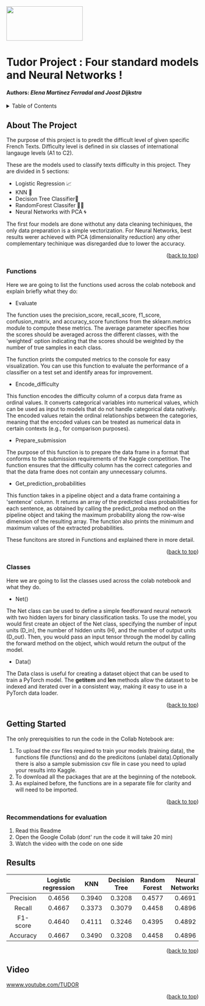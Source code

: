 <img src="https://camo.githubusercontent.com/197d566e6ccf2e0f8c8f3e6fc1e2269c529674c119bb0d1573eaaa389f0c4ab3/68747470733a2f2f75706c6f61642e77696b696d656469612e6f72672f77696b6970656469612f636f6d6d6f6e732f372f37372f4c6f676f5f4845435f4c617573616e6e652e706e67" width="200" height="90" />

# Tudor Project : Four standard models and Neural Networks ! 
#### Authors: *Elena Martinez Ferradal and Joost Dijkstra*

<!-- TABLE OF CONTENTS -->
<a name="readme-top"></a>
<details>
  <summary>Table of Contents</summary>
  <ol>
    <li>
      <a href="#about-the-project">About The Project</a>
      <ul>
        <li><a href="#functions">Functions</a></li>
      </ul>
      <ul>
        <li><a href="#classes">Classes</a></li>
      </ul>
    </li>
    <li>
      <a href="#getting-started">Getting Started</a>
       <ul>
        <li><a href="#recommendations-for-evaluation">Recommendation</a></li>
      </ul>
    </li>
    <li><a href="#results">Results</a></li>
  </li>
      </li>
    <li><a href="#video">Video</a></li>
  </li>
  </ol>
</details>



<!-- ABOUT THE PROJECT -->
## About The Project

The purpose of this project is to predit the difficult level of given specific French Texts. Difficulty level is defined in six classes of international langauge levels (A1 to C2). 

These are the models used to classify texts difficulty in  this project. They are divided in 5 sections:
* Logistic Regression 📈
* KNN 📌
* Decision Tree Classifier🌳
* RandomForest Classifer 🌳🌳
* Neural Networks with PCA 🌀

The first four models are done withotut any data cleaning techiniques, the only data preparation is a simple vectorization. 
For Neural Networks, best results werer achieved with PCA (dimensionality reduction) any other complementary techinique was disregarded due to lower the accuracy. 
<p align="right">(<a href="#readme-top">back to top</a>)</p>

### Functions

Here we are going to list the functions used across the colab notebook and explain briefly what they do: 

* Evaluate

The function uses the precision_score, recall_score, f1_score, confusion_matrix, and accuracy_score functions from the sklearn.metrics module to compute these metrics. The average parameter specifies how the scores should be averaged across the different classes, with the 'weighted' option indicating that the scores should be weighted by the number of true samples in each class.

The function prints the computed metrics to the console for easy visualization. You can use this function to evaluate the performance of a classifier on a test set and identify areas for improvement.

* Encode_difficulty

This function encodes the difficulty column of a corpus data frame as ordinal values. It converts categorical variables into numerical values, which can be used as input to models that do not handle categorical data natively. The encoded values retain the ordinal relationships between the categories, meaning that the encoded values can be treated as numerical data in certain contexts (e.g., for comparison purposes).

* Prepare_submission

The purpose of this function is to prepare the data frame in a format that conforms to the submission requirements of the Kaggle competition. The function ensures that the difficulty column has the correct categories and that the data frame does not contain any unnecessary columns.

* Get_prediction_probabilities

This function takes in a pipeline object and a data frame containing a 'sentence' column. It returns an array of the predicted class probabilities for each sentence, as obtained by calling the predict_proba method on the pipeline object and taking the maximum probability along the row-wise dimension of the resulting array. The function also prints the minimum and maximum values of the extracted probabilities.

These funcitons are stored in Functions and explained there in more detail. 

<p align="right">(<a href="#readme-top">back to top</a>)</p>

### Classes

Here we are going to list the classes used across the colab notebook and what they do. 

* Net()

The Net class can be used to define a simple feedforward neural network with two hidden layers for binary classification tasks. To use the model, you would first create an object of the Net class, specifying the number of input units (D_in), the number of hidden units (H), and the number of output units (D_out). Then, you would pass an input tensor through the model by calling the forward method on the object, which would return the output of the model.

* Data()

The Data class is useful for creating a dataset object that can be used to train a PyTorch model. The __getitem__ and __len__ methods allow the dataset to be indexed and iterated over in a consistent way, making it easy to use in a PyTorch data loader.

<p align="right">(<a href="#readme-top">back to top</a>)</p>

<!-- GETTING STARTED -->
## Getting Started

The only prerequisities to run the code in the Collab Notebook are:

1. To upload the csv files required to train your models (training data), the functions file (functions) and do the predicitons (unlabel data).Optionally there is also a sample submission csv file in case you need to uplad your results into Kaggle. 
2. To download all the packages that are at the beginning of the notebook.
3. As explained before, the functions are in a separate file for clarity and will need to be imported. 

<p align="right">(<a href="#readme-top">back to top</a>)</p>

### Recommendations for evaluation

1. Read this Readme
2. Open the Google Collab (dont' run the code it will take 20 min)
3. Watch the video with the code on one side


<!-- RESULTS -->
## Results



||Logistic regression|KNN|Decision Tree|Random Forest|Neural Networks|
| :---: | :---: | :---: | :---: | :---: | :---: |
|Precision|0.4656|0.3940|0.3208|0.4577|0.4691
|Recall|0.4667|0.3373|0.3079|0.4458|0.4896
|F1-score|0.4640|0.4111|0.3246|0.4395|0.4892
|Accuracy |0.4667|0.3490|0.3208|0.4458|0.4896


<p align="right">(<a href="#readme-top">back to top</a>)</p>

<!-- VIDEO -->
## Video



[wwww.youtube.com/TUDOR](https://youtu.be/rS0LIlF2_3E)



<p align="right">(<a href="#readme-top">back to top</a>)</p>


